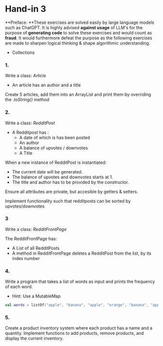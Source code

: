 # Hand-in 3

**Preface: **These exercises are solved easily by large language models such as ChatGPT. It is highly advised **against usage** of LLM's for the purpose of **generating code** to solve these exercises and would count as **fraud**. It would furthermore defeat the purpose as the following exercises are made to sharpen logical thinking & shape algorithmic understanding.

- Collections



### **1.**

Write a class: *Article*

- An article has an author and a title

Create 5 articles, add them into an ArrayList and print them by overriding the *.toString()* method



<!--

### 2.

Create an interface called `FastFood` (with appropriate methods) and create a `Sandwich` class, a `Pizza` class and a class you decide that implements the `FastFood` interface.

Add some different `Fastfood` objects to an array. Now iterate through that array and use some of the methods you have created above. 



### 3.

Create a class that implements the following interface. Now create two objects using the class created

```java
interface Vehicle {
    changeGear(int a);
    speedUp(int a);
    applyBrakes(int a);
}
```

-->



### 2.

Write a class: *RedditPost*

- A Redditpost has :
  - A date of which is has been posted
  - An author
  - A balance of upvotes / downvotes
  - A Title

When a new instance of RedditPost is instantiated:

- The current date will be generated.
- The balance of upvotes and downvotes starts at 1.
- The title and author has to be provided by the constructor.



Ensure all attributes are private, but accesible by getters & setters.

Implement functionality such that redditposts can be sorted by upvotes/downvotes



### 3

Write a class: *RedditFrontPage*

The RedditFrontPage has:

- A List of all RedditPosts
- A method in RedditFrontPage deletes a RedditPost from the list, by its index number



### 4.

Write a program that takes a list of words as input and prints the frequency of each word.

- Hint: Use a MutableMap

```kotlin
val words = listOf("apple", "banana", "apple", "orange", "banana", "apple", "orange", "banana", "apple","banana", "apple", "orange", "banana","banana", "apple", "orange", "apple", "orange", "banana")
```



### 5.

Create a product inventory system where each product has a name and a quantity. Implement functions to add products, remove products, and display the current inventory.
